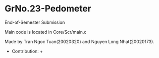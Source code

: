 # GrNo.23-Pedometer
End-of-Semester Submission

Main code is located in Core/Scr/main.c

Made by Tran Ngoc Tuan(20020320) and Nguyen Long Nhat(20020173).
- Contribution:
  +

